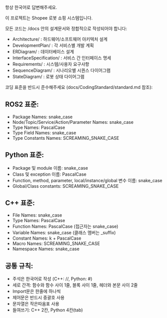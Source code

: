 항상 한국어로 답변해주세요.

이 프로젝트는 Shopee 로봇 쇼핑 시스템입니다.

모든 코드는 /docs 안의 설계문서와 정합적으로 작성되어야 합니다:
- Architecture/ : 하드웨어/소프트웨어 아키텍처 설계
- DevelopmentPlan/ : 각 서비스별 개발 계획
- ERDiagram/ : 데이터베이스 설계
- InterfaceSpecification/ : 서비스 간 인터페이스 명세
- Requirements/ : 시스템/사용자 요구사항
- SequenceDiagram/ : 시나리오별 시퀀스 다이어그램
- StateDiagram/ : 로봇 상태 다이어그램

코딩 표준을 반드시 준수해주세요 (docs/CodingStandard/standard.md 참조):

## ROS2 표준:
- Package Names: snake_case
- Node/Topic/Service/Action/Parameter Names: snake_case
- Type Names: PascalCase
- Type Field Names: snake_case
- Type Constants Names: SCREAMING_SNAKE_CASE

## Python 표준:
- Package 및 module 이름: snake_case
- Class 및 exception 이름: PascalCase
- Function, method, parameter, local/instance/global 변수 이름: snake_case
- Global/Class constants: SCREAMING_SNAKE_CASE

## C++ 표준:
- File Names: snake_case
- Type Names: PascalCase
- Function Names: PascalCase (접근자는 snake_case)
- Variable Names: snake_case (클래스 멤버는 _suffix)
- Constant Names: k + PascalCase
- Macro Names: SCREAMING_SNAKE_CASE
- Namespace Names: snake_case

## 공통 규칙:
- 주석은 한국어로 작성 (C++: //, Python: #)
- 세로 간격: 함수와 함수 사이 1줄, 블록 사이 1줄, 헤더와 본문 사이 2줄
- Import문은 한줄에 하나씩
- 제어문은 반드시 중괄호 사용
- 문자열은 작은따옴표 사용
- 들여쓰기: C++ 2칸, Python 4칸(tab)
